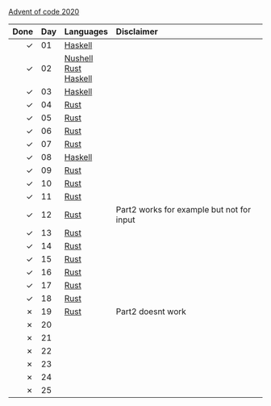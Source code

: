 [Advent of code 2020](https://adventofcode.com/2020)

| Done    | Day | Languages | Disclaimer |
| ------: | :-- | :-------- | :--------- |
| &check; | 01  | [Haskell](./haskell/src/day01.hs) | |
| &check; | 02  | [Nushell](./nushell/day02.nu)<br>[Rust](./rust/src/day02.rs)<br>[Haskell](./haskell/src/day02.hs) | |
| &check; | 03  | [Haskell](./haskell/src/day03.hs) | |
| &check; | 04  | [Rust](./rust/src/day04.rs) | |
| &check; | 05  | [Rust](./rust/src/day05.rs) | |
| &check; | 06  | [Rust](./rust/src/day06.rs) | |
| &check; | 07  | [Rust](./rust/src/day07.rs) | |
| &check; | 08  | [Haskell](./haskell/src/day08.hs) | |
| &check; | 09  | [Rust](./rust/src/day09.rs) | |
| &check; | 10  | [Rust](./rust/src/day10.rs) | |
| &check; | 11  | [Rust](./rust/src/day11.rs) | |
| &check; | 12  | [Rust](./rust/src/day12.rs) | Part2 works for example but not for input |
| &check; | 13  | [Rust](./rust/src/day13.rs) | |
| &check; | 14  | [Rust](./rust/src/day14.rs) | |
| &check; | 15  | [Rust](./rust/src/day15.rs) | |
| &check; | 16  | [Rust](./rust/src/day16.rs) | |
| &check; | 17  | [Rust](./rust/src/day17.rs) | |
| &check; | 18  | [Rust](./rust/src/day18.rs) | |
| &cross; | 19  | [Rust](./rust/src/day19.rs) | Part2 doesnt work |
| &cross; | 20  |                             | |
| &cross; | 21  |                             | |
| &cross; | 22  |                             | |
| &cross; | 23  |                             | |
| &cross; | 24  |                             | |
| &cross; | 25  |                             | |
